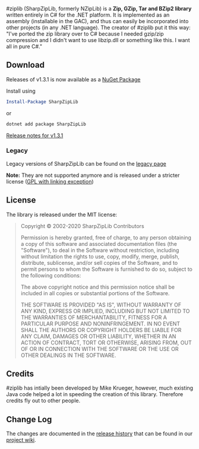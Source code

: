 \#ziplib (SharpZipLib, formerly NZipLib) is a **Zip, GZip, Tar and BZip2 library** written entirely in C# for the .NET platform. It is implemented as an assembly (installable in the GAC), and thus can easily be incorporated into other projects (in any .NET language). The creator of \#ziplib put it this way: "I've ported the zip library over to C# because I needed gzip/zip compression and I didn't want to use libzip.dll or something like this. I want all in pure C\#." 

## Download

Releases of v1.3.1 is now available as a [NuGet Package](https://www.nuget.org/packages/SharpZipLib/)

Install using
```.ps1
Install-Package SharpZipLib
```
or
```.sh
dotnet add package SharpZipLib
```

[Release notes for v1.3.1](https://github.com/icsharpcode/SharpZipLib/wiki/Release-1.3.1)

### Legacy

Legacy versions of SharpZipLib can be found on the [legacy page](legacy)

**Note:**  They are not supported anymore and is released under a stricter license ([GPL with linking exception](legacy-license))

## License

The library is released under the MIT license:

> Copyright © 2002-2020 SharpZipLib Contributors
> 
> Permission is hereby granted, free of charge, to any person obtaining a copy of this
> software and associated documentation files (the "Software"), to deal in the Software
> without restriction, including without limitation the rights to use, copy, modify, merge,
> publish, distribute, sublicense, and/or sell copies of the Software, and to permit persons
> to whom the Software is furnished to do so, subject to the following conditions:
> 
> The above copyright notice and this permission notice shall be included in all copies or
> substantial portions of the Software.
> 
> THE SOFTWARE IS PROVIDED "AS IS", WITHOUT WARRANTY OF ANY KIND, EXPRESS OR IMPLIED,
> INCLUDING BUT NOT LIMITED TO THE WARRANTIES OF MERCHANTABILITY, FITNESS FOR A PARTICULAR
> PURPOSE AND NONINFRINGEMENT. IN NO EVENT SHALL THE AUTHORS OR COPYRIGHT HOLDERS BE LIABLE
> FOR ANY CLAIM, DAMAGES OR OTHER LIABILITY, WHETHER IN AN ACTION OF CONTRACT, TORT OR
> OTHERWISE, ARISING FROM, OUT OF OR IN CONNECTION WITH THE SOFTWARE OR THE USE OR OTHER
> DEALINGS IN THE SOFTWARE.

## Credits
\#ziplib has intially been developed by Mike Krueger, however, much existing Java code helped a lot in speeding the creation of this library. Therefore credits fly out to other people.

## Change Log
The changes are documented in the [release history](https://github.com/icsharpcode/SharpZipLib/wiki/Release-History) that can be found in our [project wiki](https://github.com/icsharpcode/SharpZipLib/wiki). 
